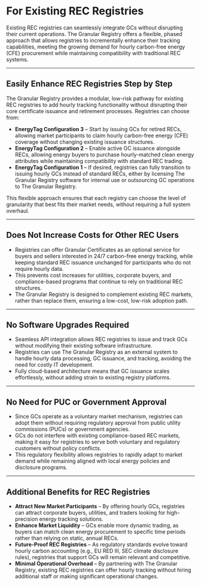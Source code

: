 # For Existing REC Registries

Existing REC registries can seamlessly integrate GCs without disrupting their current operations. The Granular Registry offers a flexible, phased approach that allows registries to incrementally enhance their tracking capabilities, meeting the growing demand for hourly carbon-free energy (CFE) procurement while maintaining compatibility with traditional REC systems.

***

## Easily Enhance REC Registries Step by Step

The Granular Registry provides a modular, low-risk pathway for existing REC registries to add hourly tracking functionality without disrupting their core certificate issuance and retirement processes. Registries can choose from:

* **EnergyTag Configuration 3** – Start by issuing GCs for retired RECs, allowing market participants to claim hourly carbon-free energy (CFE) coverage without changing existing issuance structures.
* **EnergyTag Configuration 2** – Enable active GC issuance alongside RECs, allowing energy buyers to purchase hourly-matched clean energy attributes while maintaining compatibility with standard REC trading.
* **EnergyTag Configuration 1** – If desired, registries can fully transition to issuing hourly GCs instead of standard RECs, either by licensing The Granular Registry software for internal use or outsourcing GC operations to The Granular Registry.

This flexible approach ensures that each registry can choose the level of granularity that best fits their market needs, without requiring a full system overhaul.

***

## Does Not Increase Costs for Other REC Users

* Registries can offer Granular Certificates as an optional service for buyers and sellers interested in 24/7 carbon-free energy tracking, while keeping standard REC issuance unchanged for participants who do not require hourly data.
* This prevents cost increases for utilities, corporate buyers, and compliance-based programs that continue to rely on traditional REC structures.
* The Granular Registry is designed to complement existing REC markets, rather than replace them, ensuring a low-cost, low-risk adoption path.

***

## No Software Upgrades Required

* Seamless API integration allows REC registries to issue and track GCs without modifying their existing software infrastructure.
* Registries can use The Granular Registry as an external system to handle hourly data processing, GC issuance, and tracking, avoiding the need for costly IT development.
* Fully cloud-based architecture means that GC issuance scales effortlessly, without adding strain to existing registry platforms.

***

## No Need for PUC or Government Approval

* Since GCs operate as a voluntary market mechanism, registries can adopt them without requiring regulatory approval from public utility commissions (PUCs) or government agencies.
* GCs do not interfere with existing compliance-based REC markets, making it easy for registries to serve both voluntary and regulatory customers without policy conflicts.
* This regulatory flexibility allows registries to rapidly adapt to market demand while remaining aligned with local energy policies and disclosure programs.

***

## Additional Benefits for REC Registries

* **Attract New Market Participants** – By offering hourly GCs, registries can attract corporate buyers, utilities, and traders looking for high-precision energy tracking solutions.
* **Enhance Market Liquidity** – GCs enable more dynamic trading, as buyers can match clean energy procurement to specific time periods rather than relying on static, annual RECs.
* **Future-Proof REC Registries** – As regulatory standards evolve toward hourly carbon accounting (e.g., EU RED III, SEC climate disclosure rules), registries that support GCs will remain relevant and competitive.
* **Minimal Operational Overhead** – By partnering with The Granular Registry, existing REC registries can offer hourly tracking without hiring additional staff or making significant operational changes.

